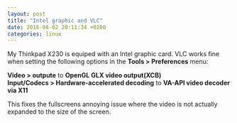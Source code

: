 ```yaml
---
layout: post
title: "Intel graphic and VLC"
date: 2016-08-02 20:11:34 +0200
categories: linux
---
```


My Thinkpad X230 is equiped with an Intel graphic card. VLC works fine when
setting the following options in the **Tools > Preferences** menu:

**Video > outpute** to **OpenGL GLX video output(XCB)**  
**Input/Codecs > Hardware-accelerated decoding** to **VA-API video decoder via
X11**

This fixes the fullscreens annoying issue where the video is not actually
expanded to the size of the screen.
